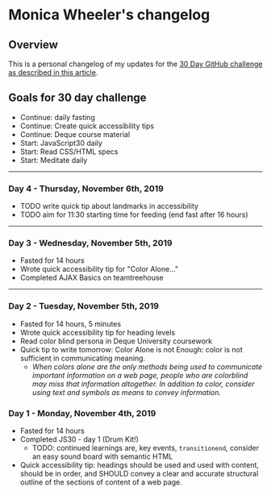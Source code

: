 # Monica Wheeler's changelog

## Overview

This is a personal changelog of my updates for the [30 Day GitHub challenge as described in this article](https://medium.com/@docix/github-30-day-challenge-7eaac41e4176). 

## Goals for 30 day challenge

- Continue: daily fasting 
- Continue: Create quick accessibility tips
- Continue: Deque course material
- Start: JavaScript30 daily
- Start: Read CSS/HTML specs
- Start: Meditate daily

---

### Day 4 - Thursday, November 6th, 2019

- TODO write quick tip about landmarks in accessibility 
- TODO aim for 11:30 starting time for feeding (end fast after 16 hours)

---

### Day 3 - Wednesday, November 5th, 2019

- Fasted for 14 hours
- Wrote quick accessibility tip for "Color Alone..."
- Completed AJAX Basics on teamtreehouse 

---

### Day 2 - Tuesday, November 5th, 2019

- Fasted for 14 hours, 5 minutes
- Wrote quick accessibility tip for heading levels
- Read color blind persona in Deque University coursework
- Quick tip to write tomorrow: Color Alone is not Enough: color is not sufficient in communicating meaning. 
  - _When colors alone are the only methods being used to communicate important information on a web page, people who are colorblind may miss that information altogether. In addition to color, consider using text and symbols as means to convey information._

### Day 1 - Monday, November 4th, 2019

- Fasted for 14 hours 
- Completed JS30 - day 1 (Drum Kit!) 
  - TODO: continued learnings are, key events, `transitionend`, consider an easy sound board with semantic HTML
- Quick accessibility tip: headings should be used and used with content, should be in order, and SHOULD convey a clear and accurate structural outline of the sections of content of a web page.
